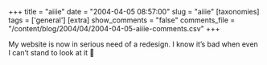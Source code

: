 +++
title = "aiiie"
date = "2004-04-05 08:57:00"
slug = "aiiie"
[taxonomies]
tags = ['general']
[extra]
show_comments = "false"
comments_file = "/content/blog/2004/04/2004-04-05-aiiie-comments.csv"
+++

My website is now in serious need of a redesign. I know it’s bad when even I can’t stand to look at it 🙂
